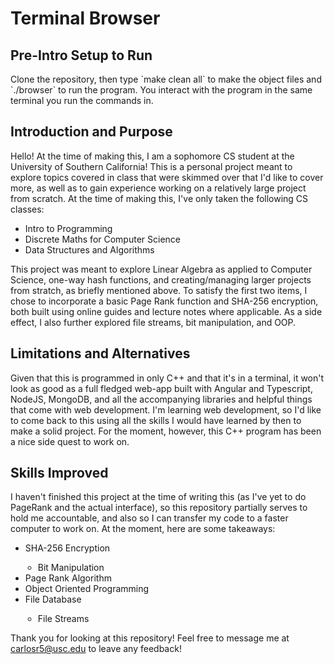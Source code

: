 <h1>Terminal Browser</h1>
<h2>Pre-Intro Setup to Run</h2>
Clone the repository, then type `make clean all` to make the object files and `./browser` to run the program. You interact with the program in the same terminal you run the commands in.
<h2>Introduction and Purpose</h2>
Hello! At the time of making this, I am a sophomore CS student at the University of Southern California! This is a personal project meant to explore topics covered in class that were skimmed over that I'd like to cover more, as well as to gain experience working on a relatively large project from scratch. At the time of making this, I've only taken the following CS classes:
<ul>
  <li>Intro to Programming</li>
  <li>Discrete Maths for Computer Science</li>
  <li>Data Structures and Algorithms</li>
</ul>
This project was meant to explore Linear Algebra as applied to Computer Science, one-way hash functions, and creating/managing larger projects from stratch, as briefly mentioned above. To satisfy the first two items, I chose to incorporate a basic Page Rank function and SHA-256 encryption, both built using online guides and lecture notes where applicable. As a side effect, I also further explored file streams, bit manipulation, and OOP.

<h2>Limitations and Alternatives</h2>
Given that this is programmed in only C++ and that it's in a terminal, it won't look as good as a full fledged web-app built with Angular and Typescript, NodeJS, MongoDB, and all the accompanying libraries and helpful things that come with web development. I'm learning web development, so I'd like to come back to this using all the skills I would have learned by then to make a solid project. For the moment, however, this C++ program has been a nice side quest to work on.

<h2>Skills Improved</h2>
I haven't finished this project at the time of writing this (as I've yet to do PageRank and the actual interface), so this repository partially serves to hold me accountable, and also so I can transfer my code to a faster computer to work on. At the moment, here are some takeaways:
<ul>
  <li>SHA-256 Encryption</li>
  <ul style="padding-left:20px">
    <li>Bit Manipulation</li>
  </ul>
  <li>Page Rank Algorithm</li>
  <li>Object Oriented Programming</li>
  <li>File Database</li>
  <ul style="padding-left:20px">
    <li>File Streams</li>
  </ul>
</ul>

Thank you for looking at this repository! Feel free to message me at carlosr5@usc.edu to leave any feedback!
